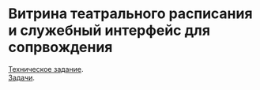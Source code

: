 # Витрина театрального расписания и служебный интерфейс для сопрвождения


[Техническое задание](docs/Техническое_задание_Расписание_Театр.md).  
[Задачи](https://github.com/vsuh/the-table/issues).
